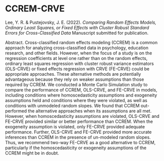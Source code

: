 # CCREM-CRVE

Lee, Y. R. & Pustejovsky, J. E. (2022). *Comparing Random Effects Models, Ordinary Least Squares, or Fixed Effects with Cluster Robust Standard Errors for Cross-Classified Data* Manuscript submitted for publication.

Abstract. Cross-classified random effects modeling (CCREM) is a common approach for analyzing cross-classified data in psychology, education research, and other fields. However, when the focus of a study is on the regression coefficients at level one rather than on the random effects, ordinary least squares regression with cluster robust variance estimators (OLS-CRVE) or fixed effects regression with CRVE (FE-CRVE) could be appropriate approaches. These alternative methods are potentially advantageous because they rely on weaker assumptions than those required by CCREM. We conducted a Monte Carlo Simulation study to compare the performance of CCREM, OLS-CRVE, and FE-CRVE in models, including conditions where homoscedasticity assumptions and exogeneity assumptions held and conditions where they were violated, as well as conditions with unmodeled random slopes. We found that CCREM out-performed the alternative approaches when its assumptions are all met. However, when homoscedasticity assumptions are violated, OLS-CRVE and FE-CRVE provided similar or better performance than CCREM. When the exogeneity assumption is violated, only FE-CRVE provided adequate performance. Further, OLS-CRVE and FE-CRVE provided more accurate inferences than CCREM in the presence of un-modeled random slopes. Thus, we recommend two-way FE-CRVE as a good alternative to CCREM, particularly if the homoscedasticity or exogeneity assumptions of the CCREM might be in doubt.
